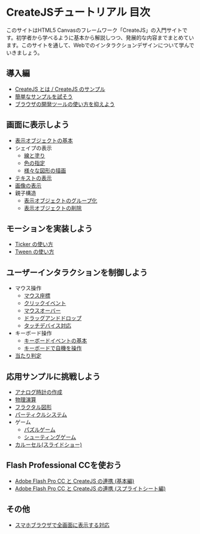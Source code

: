 # CreateJSチュートリアル 目次

このサイトはHTML5 Canvasのフレームワーク「CreateJS」の入門サイトです。初学者から学べるように基本から解説しつつ、発展的な内容までまとめています。このサイトを通して、Webでのインタラクションデザインについて学んでいきましょう。

## 導入編

- [CreateJS とは / CreateJS のサンプル](basic.md)
- [簡単なサンプルを試そう](quickstart.md)
- [ブラウザの開発ツールの使い方を抑えよう](debug.md)

## 画面に表示しよう

- [表示オブジェクトの基本](displayobject.md)
- シェイプの表示
  - [線と塗り](shape_fill_stroke.md)
  - [色の指定](shape_color.md)
  - [様々な図形の描画](shape_draw.md)
- [テキストの表示](text.md)
- [画像の表示](bitmap.md)
- 親子構造
  - [表示オブジェクトのグループ化](nest.md)
  - [表示オブジェクトの削除](displayobject_remove.md)

## モーションを実装しよう

- [Ticker の使い方](ticker.md)
- [Tween の使い方](tween.md)

## ユーザーインタラクションを制御しよう

- マウス操作
  - [マウス座標](mouse_xy.md)
  - [クリックイベント](mouse_click.md)
  - [マウスオーバー](mouse_over.md)
  - [ドラッグアンドドロップ](mouse_drag.md)
  - [タッチデバイス対応](mouse_touch.md)
- キーボード操作
  - [キーボードイベントの基本](keyboard_basic.md)
  - [キーボードで自機を操作](keyboard_ship.md)
- [当たり判定](hittest.md)

## 応用サンプルに挑戦しよう

- [アナログ時計の作成](clock.md)
- [物理演算](ball.md)
- [フラクタル図形](fractal.md)
- [パーティクルシステム](particle.md)
- ゲーム
  - [パズルゲーム](game_pazzle.md)
  - [シューティングゲーム](game_shooting.md)
- [カルーセル(スライドショー)](slideshow.md)

## Flash Professional CCを使おう

- [Adobe Flash Pro CC と CreateJS の連携 (基本編)](adobe_animate.md)
- [Adobe Flash Pro CC と CreateJS の連携 (スプライトシート編)](adobe_animate_spritesheet.md)


## その他

- [スマホブラウザで全画面に表示する対応](fullscreen.md)
